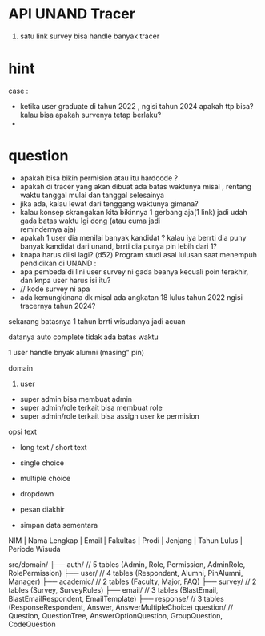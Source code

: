 # API UNAND Tracer

1. satu link survey bisa handle banyak tracer


# hint
case :
- ketika user graduate di tahun 2022 , ngisi tahun 2024  apakah ttp bisa? kalau bisa apakah survenya tetap berlaku?
- 

# question
- apakah bisa bikin permision atau itu hardcode ?
- apakah di tracer yang akan dibuat ada batas waktunya misal , rentang waktu tanggal mulai dan tanggal selesainya
- jika ada, kalau lewat dari tenggang waktunya gimana?
- kalau konsep skrangakan kita bikinnya 1 gerbang aja(1 link) jadi udah gada batas waktu lgi dong (atau cuma jadi  
  remindernya aja)
- apakah 1 user dia menilai banyak kandidat ? kalau iya berrti dia puny banyak kandidat dari unand, brrti dia punya
  pin lebih dari 1?
- knapa harus diisi lagi? (d52) Program studi asal lulusan saat menempuh pendidikan di UNAND :
- apa pembeda di lini user survey ni gada beanya kecuali poin terakhir, dan knpa user harus isi itu?
- // kode survey ni apa
- ada kemungkinana dk misal ada angkatan 18 lulus tahun 2022 ngisi tracernya tahun 2024?


sekarang batasnya 1 tahun
brrti wisudanya jadi acuan 

datanya auto complete
tidak ada batas waktu


1 user handle bnyak alumni (masing" pin)


domain

1. user 
- super admin bisa membuat admin
- super admin/role terkait bisa membuat role
- super admin/role terkait bisa assign user ke permision


opsi text
- long text / short text
- single choice
- multiple choice
- dropdown

- pesan diakhir

- simpan data sementara 


NIM | Nama Lengkap | Email | Fakultas | Prodi | Jenjang | Tahun Lulus | Periode Wisuda

src/domain/
├── auth/                    // 5 tables (Admin, Role, Permission, AdminRole, RolePermission)
├── user/                    // 4 tables (Respondent, Alumni, PinAlumni, Manager)
├── academic/                // 2 tables (Faculty, Major, FAQ)
├── survey/                  // 2 tables (Survey, SurveyRules)
├── email/           // 3 tables (BlastEmail, BlastEmailRespondent, EmailTemplate)
├── response/                // 3 tables (ResponseRespondent, Answer, AnswerMultipleChoice)
    question/                //  Question, QuestionTree, AnswerOptionQuestion, GroupQuestion, CodeQuestion
